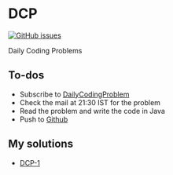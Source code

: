 # DCP
[![GitHub issues](https://img.shields.io/github/issues/bathinaMounika/DCP.svg)](https://github.com/bathinaMounika/DCP/issues)

Daily Coding Problems

## To-dos

- Subscribe to [DailyCodingProblem](https://www.dailycodingproblem.com/)
- Check the mail at 21:30 IST for the problem
- Read the problem and write the code in Java
- Push to [Github](https://github.com/bathinaMounika/DCP/)

## My solutions

- [DCP-1](https://binarysearch.io/problems/Sum-of-two-numbers/editorials/932717)
